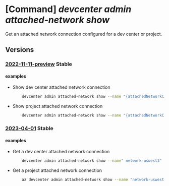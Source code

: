 # [Command] _devcenter admin attached-network show_

Get an attached network connection configured for a dev center or project.

## Versions

### [2022-11-11-preview](/Resources/mgmt-plane/L3N1YnNjcmlwdGlvbnMve30vcmVzb3VyY2Vncm91cHMve30vcHJvdmlkZXJzL21pY3Jvc29mdC5kZXZjZW50ZXIvZGV2Y2VudGVycy97fS9hdHRhY2hlZG5ldHdvcmtzL3t9/2022-11-11-preview.xml) **Stable**

<!-- mgmt-plane /subscriptions/{}/resourcegroups/{}/providers/microsoft.devcenter/devcenters/{}/attachednetworks/{} 2022-11-11-preview -->
<!-- mgmt-plane /subscriptions/{}/resourcegroups/{}/providers/microsoft.devcenter/projects/{}/attachednetworks/{} 2022-11-11-preview -->

#### examples

- Show dev center attached network connection
    ```bash
        devcenter admin attached-network show --name "{attachedNetworkConnectionName}" --dev-center-name "Contoso" --resource-group "rg1"
    ```

- Show project attached network connection
    ```bash
        devcenter admin attached-network show --name "{attachedNetworkConnectionName}" --project-name "{projectName}" --resource-group "rg1"
    ```

### [2023-04-01](/Resources/mgmt-plane/L3N1YnNjcmlwdGlvbnMve30vcmVzb3VyY2Vncm91cHMve30vcHJvdmlkZXJzL21pY3Jvc29mdC5kZXZjZW50ZXIvZGV2Y2VudGVycy97fS9hdHRhY2hlZG5ldHdvcmtzL3t9/2023-04-01.xml) **Stable**

<!-- mgmt-plane /subscriptions/{}/resourcegroups/{}/providers/microsoft.devcenter/devcenters/{}/attachednetworks/{} 2023-04-01 -->
<!-- mgmt-plane /subscriptions/{}/resourcegroups/{}/providers/microsoft.devcenter/projects/{}/attachednetworks/{} 2023-04-01 -->

#### examples

- Get a dev center attached network connection
    ```bash
        devcenter admin attached-network show --name" network-uswest3" --dev-center-name "Contoso" --resource-group "rg1"
    ```

- Get a project attached network connection
    ```bash
        az devcenter admin attached-network show --name "network-uswest3" --project-name "{projectName}" --resource-group "rg1"
    ```
